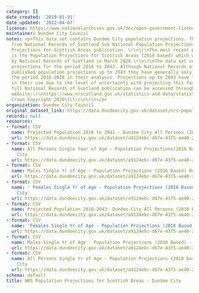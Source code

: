 ```yaml
---
category: []
date_created: '2019-01-31'
date_updated: '2022-04-07'
license: https://www.nationalarchives.gov.uk/doc/open-government-licence/version/3/
maintainer: Dundee City Council
notes: <p>This data set contains Dundee City population projections. The data is sourced
  from National Records of Scotland Sub National Population Projections - Population
  Projections for Scottish Areas publication. \r\n\r\nThe most recent publication
  is the Population Projections for Scottish Areas (2018 based) which was published
  by National Records of Scotland in March 2020.\r\n\r\nThe data set contains population
  projections for the period 2018 to 2043. Although National Records of Scotland have
  published population projections up to 2043 they have generally only commented on
  the period 2018-2028 in their analysis. Projections up to 2043 have limitations
  in their use due to the level of uncertainty with projecting this far ahead. \r\n\r\nThe
  full National Records of Scotland publication can be accessed through the following
  website:\r\nhttps://www.nrscotland.gov.uk/statistics-and-data/statistics/statistics-by-theme/population/population-projections/sub-national-population-projections/2018-based\r\n\xa9
  Crown Copyright 2020\t\t\r\n\r\n</p>
organization: Dundee City Council
original_dataset_link: https://data.dundeecity.gov.uk/dataset/nrs-population-projections-dundee-city
records: null
resources:
- format: CSV
  name: Projected Population 2016 to 2041 - Dundee City All Persons (2016 Based Projections)
  url: https://data.dundeecity.gov.uk/dataset/a9124ebc-d67e-43f5-ae40-22a421d449d5/resource/c9248dbf-3fe9-4b40-897d-3329bc491e64/download/dundee_projected_population.csv
- format: CSV
  name: All Persons Single Year of Age - Population Projections(2016 Based)- Dundee
    City
  url: https://data.dundeecity.gov.uk/dataset/a9124ebc-d67e-43f5-ae40-22a421d449d5/resource/bbaf15d7-ef0e-43b1-8ba4-cfe4d969730b/download/dundee_projections_persons_singleyrage.csv
- format: CSV
  name: Males Single Yr of Age - Population Projections (2016 Based) Dundee City
  url: https://data.dundeecity.gov.uk/dataset/a9124ebc-d67e-43f5-ae40-22a421d449d5/resource/6b66b565-70fc-472f-93dc-d18f80df2053/download/dundee_projections_males_singleyrage.csv
- format: CSV
  name: ' Females Single Yr of Age - Population Projections (2016 Based) - Dundee
    City'
  url: https://data.dundeecity.gov.uk/dataset/a9124ebc-d67e-43f5-ae40-22a421d449d5/resource/64c958d3-e5f0-43ef-843f-f26e0ada323c/download/dundee_projections_females_singleyrage.csv
- format: CSV
  name: Projected Population 2018-2043- Dundee City All Persons (2018 Based Projections)
  url: https://data.dundeecity.gov.uk/dataset/a9124ebc-d67e-43f5-ae40-22a421d449d5/resource/abdd7955-eeb7-418f-a118-b24763694547/download/dundee_persons.csv
- format: CSV
  name: 'Females Single Yr of Age - Population Projections (2018 Based) - Dundee City '
  url: https://data.dundeecity.gov.uk/dataset/a9124ebc-d67e-43f5-ae40-22a421d449d5/resource/d55a21b7-7863-4454-ad69-f2b3e0cf423f/download/dundee_females_single_yr_age.csv
- format: CSV
  name: Males Single Yr of Age - Population Projections (2018 Based) - Dundee City
  url: https://data.dundeecity.gov.uk/dataset/a9124ebc-d67e-43f5-ae40-22a421d449d5/resource/51468b41-7ed4-4a75-8935-ae4215aad335/download/dundee_males_single_yr_age.csv
- format: CSV
  name: All Persons Single Yr of Age - Population Projections (2018 based) - Dundee
    City
  url: https://data.dundeecity.gov.uk/dataset/a9124ebc-d67e-43f5-ae40-22a421d449d5/resource/584ac7e3-c710-4a4c-95b9-901797039f05/download/dundee_persons_single_yr_age.csv
schema: default
title: NRS Population Projections for Scottish Areas - Dundee City
---
```

